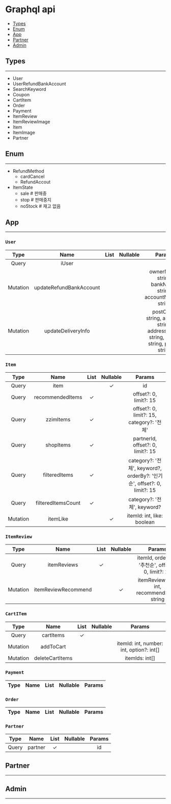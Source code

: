 # Graphql api

- [Types](#Types)
- [Enum](#Enum)
- [App](#App)
- [Partner](#Partner)
- [Admin](#Admin)

## Types
--------
- User
- UserRefundBankAccount
- SearchKeyword
- Coupon
- CartItem
- Order
- Payment
- ItemReview
- ItemReviewImage
- Item
- ItemImage
- Partner

## Enum
-------
- RefundMethod
    - cardCancel
    - RefundAccout
- ItemState 
    - sale # 판매중
    - stop # 판매중지
    - noStock # 재고 없음
## App
------
### `User`
| Type | Name | List | Nullable | Params |
|:----:|:----:|:----:|:--------:|:------:|
| Query | iUser |  |  |  |
| Mutation | updateRefundBankAccount |  |  | ownerName: string, bankName: string, accountNumber: string |
| Mutation | updateDeliveryInfo |  |  | postCode: string, address: string, addressDetail: string, name: string, phone: string |
### `Item`
| Type | Name | List | Nullable | Params |
|:----:|:----:|:----:|:--------:|:------:|
| Query | item |  | ✓ | id |
| Query | recommendedItems | ✓ |  | offset?: 0, limit?: 15 |
| Query | zzimItems | ✓ |  | offset?: 0, limit?: 15, category?: '전체' |
| Query | shopItems | ✓ |  | partnerId, offset?: 0, limit?: 15 |
| Query | filteredItems | ✓ |  | category?: '전체', keyword?, orderBy?: '인기순', offset?: 0, limit?: 15 |
| Query | filteredItemsCount | ✓ |  | category?: '전체', keyword? |
| Mutation | itemLike |  | ✓ | itemId: int, like: boolean |
### `ItemReview`
| Type | Name | List | Nullable | Params |
|:----:|:----:|:----:|:--------:|:------:|
| Query | itemReviews | ✓ |  | itemId, orderBy?: '추천순', offset?: 0, limit?: 10 |
| Mutation | itemReviewRecommend |  | ✓ | itemReviewItem: int, recommendState: string |

### `CartITem`
| Type | Name | List | Nullable | Params |
|:----:|:----:|:----:|:--------:|:------:|
| Query | cartItems | ✓ |  |  |
| Mutation | addToCart |  |  | itemId: int, number: int, option?: int[] |
| Mutation | deleteCartItems |  |  | itemIds: int[] |



### `Payment`
| Type | Name | List | Nullable | Params |
|:----:|:----:|:----:|:--------:|:------:|

### `Order`
| Type | Name | List | Nullable | Params |
|:----:|:----:|:----:|:--------:|:------:|

### `Partner`
| Type | Name | List | Nullable | Params |
|:----:|:----:|:----:|:--------:|:------:|
| Query | partner | ✓ |  | id |

## Partner
----------
## Admin
--------

